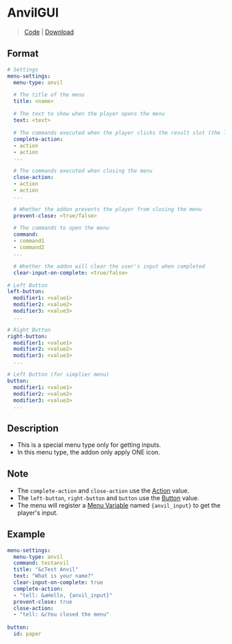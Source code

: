 # AnvilGUI
> [Code](https://github.com/BetterGUI-MC/AnvilGUI/) | [Download](https://ci.codemc.io/job/BetterGUI-MC/job/AnvilGUI/)

## Format
```yaml
# Settings
menu-settings:
  menu-type: anvil

  # The title of the menu
  title: <name>

  # The text to show when the player opens the menu
  text: <text>

  # The commands executed when the player clicks the result slot (the last slot)
  complete-action:
  - action
  - action
  ...

  # The commands executed when closing the menu
  close-action:
  - action
  - action
  ...

  # Whether the addon prevents the player from closing the menu
  prevent-close: <true/false>

  # The commands to open the menu
  command:
  - command1
  - command2
  ...

  # Whether the addon will clear the user's input when completed
  clear-input-on-complete: <true/false>

# Left Button
left-button:
  modifier1: <value1>
  modifier2: <value2>
  modifier3: <value3>
  ...

# Right Button
right-button:
  modifier1: <value1>
  modifier2: <value2>
  modifier3: <value3>
  ...

# Left Button (for simplier menu)
button:
  modifier1: <value1>
  modifier2: <value2>
  modifier3: <value3>
  ...
```

## Description
* This is a special menu type only for getting inputs.
* In this menu type, the addon only apply ONE icon.

## Note
* The `complete-action` and `close-action` use the [Action](../Action.md) value.
* The `left-button`, `right-button` and `button` use the [Button](../Button.md) value.
* The menu will register a [Menu Variable](../Variable.md#menu-variables) named `{anvil_input}` to get the player's input.

## Example
```yaml
menu-settings:
  menu-type: anvil
  command: testanvil
  title: "&cTest Anvil"
  text: "What is your name?"
  clear-input-on-complete: true
  complete-action:
  - "tell: &aHello, {anvil_input}"
  prevent-close: true
  close-action:
  - "tell: &cYou closed the menu"
  
button:
  id: paper
```